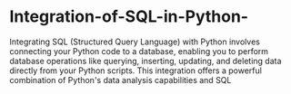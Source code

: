 # Integration-of-SQL-in-Python-
Integrating SQL (Structured Query Language) with Python involves connecting your Python code to a database, enabling you to perform database operations like querying, inserting, updating, and deleting data directly from your Python scripts. This integration offers a powerful combination of Python's data analysis capabilities and SQL
